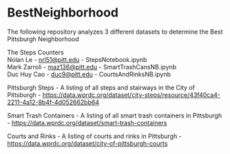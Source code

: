 # BestNeighborhood
The following repository analyzes 3 different datasets to determine the Best Pittsburgh Neighborhood  

The Steps Counters  
Nolan Le - nrl51@pitt.edu - StepsNotebook.ipynb  
Mark Zarroli  -  maz136@pitt.edu - SmartTrashCansNB.ipynb   
Duc Huy Cao -  duc9@pitt.edu - CourtsAndRinksNB.ipynb  
   
Pittsburgh Steps - A listing of all steps and stairways in the City of Pittsburgh - https://data.wprdc.org/dataset/city-steps/resource/43f40ca4-2211-4a12-8b4f-4d052662bb64  

Smart Trash Containers - A listing of all smart trash containers in Pittsburgh - https://data.wprdc.org/dataset/smart-trash-containers

Courts and Rinks - A listing of courts and rinks in Pittsburgh - https://data.wprdc.org/dataset/city-of-pittsburgh-courts
